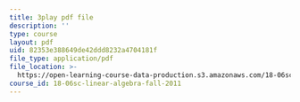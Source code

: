 ```yaml
---
title: 3play pdf file
description: ''
type: course
layout: pdf
uid: 82353e388649de42ddd8232a4704181f
file_type: application/pdf
file_location: >-
  https://open-learning-course-data-production.s3.amazonaws.com/18-06sc-linear-algebra-fall-2011/82353e388649de42ddd8232a4704181f_rMv2rDiOTsI.pdf
course_id: 18-06sc-linear-algebra-fall-2011
---
```

